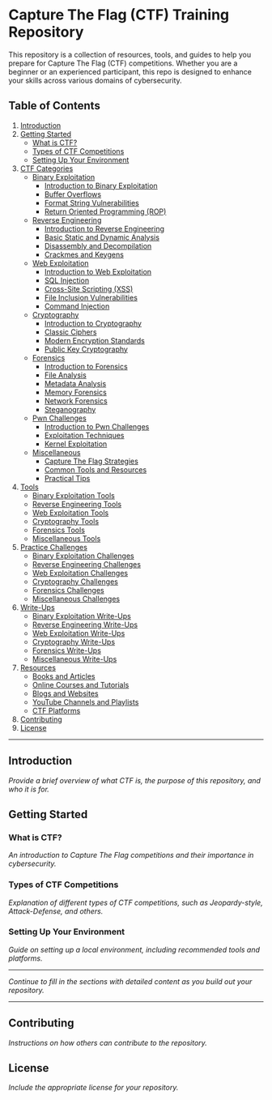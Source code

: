 # Capture The Flag (CTF) Training Repository

This repository is a collection of resources, tools, and guides to help you prepare for Capture The Flag (CTF) competitions. Whether you are a beginner or an experienced participant, this repo is designed to enhance your skills across various domains of cybersecurity.

## Table of Contents

1. [Introduction](#introduction)
2. [Getting Started](#getting-started)
   - [What is CTF?](#what-is-ctf)
   - [Types of CTF Competitions](#types-of-ctf-competitions)
   - [Setting Up Your Environment](#setting-up-your-environment)
3. [CTF Categories](#ctf-categories)
   - [Binary Exploitation](#binary-exploitation)
     - [Introduction to Binary Exploitation](#introduction-to-binary-exploitation)
     - [Buffer Overflows](#buffer-overflows)
     - [Format String Vulnerabilities](#format-string-vulnerabilities)
     - [Return Oriented Programming (ROP)](#return-oriented-programming-rop)
   - [Reverse Engineering](#reverse-engineering)
     - [Introduction to Reverse Engineering](#introduction-to-reverse-engineering)
     - [Basic Static and Dynamic Analysis](#basic-static-and-dynamic-analysis)
     - [Disassembly and Decompilation](#disassembly-and-decompilation)
     - [Crackmes and Keygens](#crackmes-and-keygens)
   - [Web Exploitation](#web-exploitation)
     - [Introduction to Web Exploitation](#introduction-to-web-exploitation)
     - [SQL Injection](#sql-injection)
     - [Cross-Site Scripting (XSS)](#cross-site-scripting-xss)
     - [File Inclusion Vulnerabilities](#file-inclusion-vulnerabilities)
     - [Command Injection](#command-injection)
   - [Cryptography](#cryptography)
     - [Introduction to Cryptography](#introduction-to-cryptography)
     - [Classic Ciphers](#classic-ciphers)
     - [Modern Encryption Standards](#modern-encryption-standards)
     - [Public Key Cryptography](#public-key-cryptography)
   - [Forensics](#forensics)
     - [Introduction to Forensics](#introduction-to-forensics)
     - [File Analysis](#file-analysis)
     - [Metadata Analysis](#metadata-analysis) 
     - [Memory Forensics](#memory-forensics)
     - [Network Forensics](#network-forensics)
     - [Steganography](#steganography)
   - [Pwn Challenges](#pwn-challenges)
     - [Introduction to Pwn Challenges](#introduction-to-pwn-challenges)
     - [Exploitation Techniques](#exploitation-techniques)
     - [Kernel Exploitation](#kernel-exploitation)
   - [Miscellaneous](#miscellaneous)
     - [Capture The Flag Strategies](#capture-the-flag-strategies)
     - [Common Tools and Resources](#common-tools-and-resources)
     - [Practical Tips](#practical-tips)
4. [Tools](#tools)
   - [Binary Exploitation Tools](#binary-exploitation-tools)
   - [Reverse Engineering Tools](#reverse-engineering-tools)
   - [Web Exploitation Tools](#web-exploitation-tools)
   - [Cryptography Tools](#cryptography-tools)
   - [Forensics Tools](#forensics-tools)
   - [Miscellaneous Tools](#miscellaneous-tools)
5. [Practice Challenges](#practice-challenges)
   - [Binary Exploitation Challenges](#binary-exploitation-challenges)
   - [Reverse Engineering Challenges](#reverse-engineering-challenges)
   - [Web Exploitation Challenges](#web-exploitation-challenges)
   - [Cryptography Challenges](#cryptography-challenges)
   - [Forensics Challenges](#forensics-challenges)
   - [Miscellaneous Challenges](#miscellaneous-challenges)
6. [Write-Ups](#write-ups)
   - [Binary Exploitation Write-Ups](#binary-exploitation-write-ups)
   - [Reverse Engineering Write-Ups](#reverse-engineering-write-ups)
   - [Web Exploitation Write-Ups](#web-exploitation-write-ups)
   - [Cryptography Write-Ups](#cryptography-write-ups)
   - [Forensics Write-Ups](#forensics-write-ups)
   - [Miscellaneous Write-Ups](#miscellaneous-write-ups)
7. [Resources](#resources)
   - [Books and Articles](#books-and-articles)
   - [Online Courses and Tutorials](#online-courses-and-tutorials)
   - [Blogs and Websites](#blogs-and-websites)
   - [YouTube Channels and Playlists](#youtube-channels-and-playlists)
   - [CTF Platforms](#ctf-platforms)
8. [Contributing](#contributing)
9. [License](#license)

---

## Introduction

*Provide a brief overview of what CTF is, the purpose of this repository, and who it is for.*

## Getting Started

### What is CTF?

*An introduction to Capture The Flag competitions and their importance in cybersecurity.*

### Types of CTF Competitions

*Explanation of different types of CTF competitions, such as Jeopardy-style, Attack-Defense, and others.*

### Setting Up Your Environment

*Guide on setting up a local environment, including recommended tools and platforms.*

---

*Continue to fill in the sections with detailed content as you build out your repository.*

---

## Contributing

*Instructions on how others can contribute to the repository.*

## License

*Include the appropriate license for your repository.*
